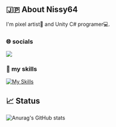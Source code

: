 ## 🇯🇵 About Nissy64
I'm pixel artist🎨 and Unity C# programer💻.

### 🌐 socials
[<img src="https://skillicons.dev/icons?i=twitter" />
](http://twitter.com/Nissy64_)

### 🌱 my skills
[![My Skills](https://skillicons.dev/icons?i=git,github,unity,cs,vscode&theme=dark)](https://skillicons.dev)

## 📈 Status
![Anurag's GitHub stats](https://github-readme-stats.vercel.app/api?username=Nissy64&show_icons=true) 
